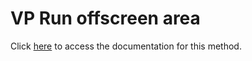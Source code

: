 <!---->
# VP Run offscreen area

Click [here](https://developer.4d.com/docs/ViewPro/method-list#vp-run-offscreen-area) to access the documentation for this method.

